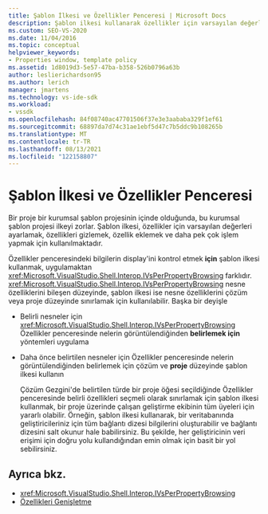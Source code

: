 ```yaml
---
title: Şablon İlkesi ve Özellikler Penceresi | Microsoft Docs
description: Şablon ilkesi kullanarak özellikler için varsayılan değerleri ayarlama, özellikleri gizleme ve özellikler ekleme hakkında bilgi Özellikler penceresi.
ms.custom: SEO-VS-2020
ms.date: 11/04/2016
ms.topic: conceptual
helpviewer_keywords:
- Properties window, template policy
ms.assetid: 1d8019d3-5e57-47ba-b358-526b0796a63b
author: leslierichardson95
ms.author: lerich
manager: jmartens
ms.technology: vs-ide-sdk
ms.workload:
- vssdk
ms.openlocfilehash: 84f08740ac47701506f37e3e3aababa329f1ef61
ms.sourcegitcommit: 68897da7d74c31ae1ebf5d47c7b5ddc9b108265b
ms.translationtype: MT
ms.contentlocale: tr-TR
ms.lasthandoff: 08/13/2021
ms.locfileid: "122158807"
---
```

# <a name="template-policy-and-the-properties-window"></a>Şablon İlkesi ve Özellikler Penceresi
Bir proje bir kurumsal şablon projesinin içinde olduğunda, bu kurumsal şablon projesi ilkeyi zorlar. Şablon ilkesi, özellikler için varsayılan değerleri ayarlamak, özellikleri gizlemek, özellik eklemek ve daha pek çok işlem yapmak için kullanılmaktadır.

 Özellikler penceresindeki bilgilerin display'ini kontrol etmek **için** şablon ilkesi kullanmak, uygulamaktan <xref:Microsoft.VisualStudio.Shell.Interop.IVsPerPropertyBrowsing> farklıdır. <xref:Microsoft.VisualStudio.Shell.Interop.IVsPerPropertyBrowsing> nesne özelliklerini bileşen düzeyinde, şablon ilkesi ise nesne özelliklerini çözüm veya proje düzeyinde sınırlamak için kullanılabilir. Başka bir deyişle

- Belirli nesneler için <xref:Microsoft.VisualStudio.Shell.Interop.IVsPerPropertyBrowsing> Özellikler penceresinde nelerin görüntülendiğinden **belirlemek için** yöntemleri uygulama

- Daha önce belirtilen nesneler için Özellikler penceresinde nelerin görüntülendiğinden belirlemek için çözüm ve **proje** düzeyinde şablon ilkesi kullanın

  Çözüm Gezgini'de belirtilen türde bir proje  öğesi seçildiğinde Özellikler penceresinde belirli özellikleri seçmeli  olarak sınırlamak için şablon ilkesi kullanmak, bir proje üzerinde çalışan geliştirme ekibinin tüm üyeleri için yararlı olabilir. Örneğin, şablon ilkesi kullanarak, bir veritabanında geliştiricileriniz için tüm bağlantı dizesi bilgilerini oluşturabilir ve bağlantı dizesini salt okunur hale babilirsiniz. Bu şekilde, her geliştiricinin veri erişimi için doğru yolu kullandığından emin olmak için basit bir yol sebilirsiniz.

## <a name="see-also"></a>Ayrıca bkz.
- <xref:Microsoft.VisualStudio.Shell.Interop.IVsPerPropertyBrowsing>
- [Özellikleri Genişletme](../../extensibility/internals/extending-properties.md)
